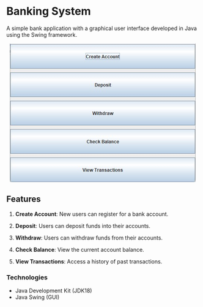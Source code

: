 # Banking System

A simple bank application with a graphical user interface developed in Java using the Swing framework.

<p align="center">
  <img src="https://github.com/Alamin1717/Banking-System/blob/main/BankSystem.jpg" alt="Bank System Screenshot">
</p>

## Features

1. **Create Account**: New users can register for a bank account.

2. **Deposit**: Users can deposit funds into their accounts.

3. **Withdraw**: Users can withdraw funds from their accounts.

4. **Check Balance**: View the current account balance.

5. **View Transactions**: Access a history of past transactions.


### Technologies

- Java Development Kit (JDK18)
- Java Swing (GUI)
